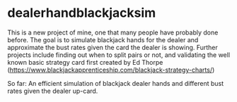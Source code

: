 
# dealerhandblackjacksim

This is a new project of mine, one that many people have probably done before. The goal is to simulate blackjack hands for the dealer
and approximate the bust rates given the card the dealer is showing. Further projects include finding out when to split pairs or not,
and validating the well known basic strategy card first created by Ed Thorpe (https://www.blackjackapprenticeship.com/blackjack-strategy-charts/)

So far:
  An efficient simulation of blackjack dealer hands and different bust rates given the dealer up-card.
